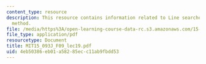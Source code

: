 ```yaml
---
content_type: resource
description: This resource contains information related to Line searches and Newton's
  method.
file: /media/https%3A/open-learning-course-data-rc.s3.amazonaws.com/15-093j-optimization-methods-fall-2009/4eb50386eb01a58285ecc11ab9fbdd53_MIT15_093J_F09_lec19.pdf
file_type: application/pdf
resourcetype: Document
title: MIT15_093J_F09_lec19.pdf
uid: 4eb50386-eb01-a582-85ec-c11ab9fbdd53
---
```

